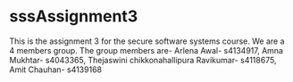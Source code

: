 # sssAssignment3
This is the assignment 3 for the secure software systems course. We are a 4 members group. The group members are- Arlena Awal- s4134917,  Amna Mukhtar- s4043365,  Thejaswini chikkonahallipura Ravikumar- s4118675,  Amit Chauhan- s4139168
